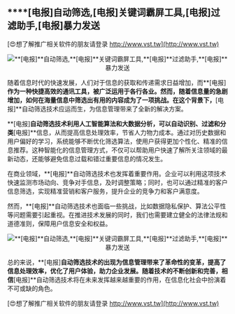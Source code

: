 ## ****[电报]**自动筛选,**[电报]**关键词霸屏工具,**[电报]**过滤助手,**[电报]**暴力发送**

[😍想了解推广相关软件的朋友请登录 http://www.vst.tw](http://www.vst.tw)

 <center><img src="https://vst.tw/MP4/tuiguang/png/0.png" alt="**[电报]**自动筛选,**[电报]**关键词霸屏工具,**[电报]**过滤助手,**[电报]**暴力发送"></center>

随着信息时代的快速发展，人们对于信息的获取和传递需求日益增加，而**[电报]**作为一种快捷高效的通讯工具，被广泛运用于各行各业。然而，随着信息量的急剧增加，如何在海量信息中筛选出有用的内容成为了一项挑战。在这个背景下，**[电报]**自动筛选技术应运而生，为信息管理带来了全新的解决方案。

**[电报]**自动筛选技术利用人工智能算法和大数据分析，可以自动识别、过滤和分类**[电报]**信息，从而提高信息处理效率，节省人力物力成本。通过对历史数据和用户偏好的学习，系统能够不断优化筛选算法，使用户获得更加个性化、精准的信息推荐。这种智能化的信息管理方式，不仅可以帮助用户快速了解所关注领域的最新动态，还能够避免信息过载和错过重要信息的情况发生。

在商业领域，**[电报]**自动筛选技术也发挥着重要作用。企业可以利用这项技术快速监测市场动向、竞争对手信息，及时调整策略；同时，也可以通过精准的客户信息筛选，实现精准营销和客户服务，提升企业的竞争力和客户满意度。

然而，**[电报]**自动筛选技术也面临一些挑战，比如数据隐私保护、算法公平性等问题需要引起重视。在推进技术发展的同时，我们也需要建立健全的法律法规和道德准则，保障用户信息安全和权益。

 <center><img src="https://vst.tw/MP4/tuiguang/png/3.png" alt="**[电报]**自动筛选,**[电报]**关键词霸屏工具,**[电报]**过滤助手,**[电报]**暴力发送"></center>

总的来说，**[电报]**自动筛选技术的出现为信息管理带来了革命性的变革，提高了信息处理效率，优化了用户体验，助力企业发展。随着技术的不断创新和完善，相信**[电报]**自动筛选技术将在未来发挥越来越重要的作用，在信息化社会中扮演着不可或缺的角色。

[😍想了解推广相关软件的朋友请登录 http://www.vst.tw](http://www.vst.tw)



